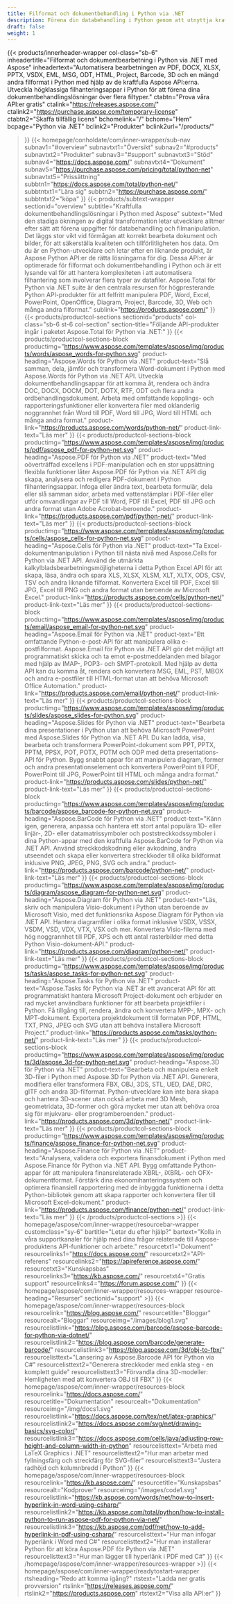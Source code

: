 ```yaml
---
title: Filformat och dokumentbehandling i Python via .NET
description: Förena din databehandling i Python genom att utnyttja kraften i Aspose Python via .NET-filformats-APIer för att korrekt bearbeta dina dokument och bilder.
draft: false
weight: 1
---
```

{{< products/innerheader-wrapper col-class="sb-6"
  inheadertitle="Filformat och dokumentbearbetning i Python via .NET med Aspose"
  inheadertext="Automatisera bearbetningen av PDF, DOCX, XLSX, PPTX, VSDX, EML, MSG, ODT, HTML, Project, Barcode, 3D och en mängd andra filformat i Python med hjälp av de kraftfulla Aspose API:erna. Utveckla högklassiga filhanteringsappar i Python för att förena dina dokumentbehandlingslösningar över flera filtyper."
  ctabtn="Prova våra API:er gratis"
  ctalink="https://releases.aspose.com/"
  ctalink2="https://purchase.aspose.com/temporary-license"
  ctabtn2="Skaffa tillfällig licens"
  bchomelink="/"
  bchome="Hem"
  bcpage="Python via .NET"
  bclink2="Produkter"
  bclink2url="/products/"
  >}}
  {{< homepage/conholdate/com/inner-wrapper/sub-nav 
subnav1="#overview"
subnavtxt1="Översikt" 
subnav2="#products"
subnavtxt2="Produkter" 
subnav3="#support"
subnavtxt3="Stöd" 
subnav4="https://docs.aspose.com/"
subnavtxt4="Dokument" 
subnav5="https://purchase.aspose.com/pricing/total/python-net"
subnavtxt5="Prissättning" 
subbtn1="https://docs.aspose.com/total/python-net/"
subbtntxt1="Lära sig"
subbtn2="https://purchase.aspose.com/"
subbtntxt2="köpa"
>}}
   {{< products/subtext-wrapper sectionid="overview" 
   subtitle="Kraftfulla dokumentbehandlingslösningar i Python med Aspose"
   subtext="Med den stadiga ökningen av digital transformation letar utvecklare alltmer efter sätt att förena uppgifter för databehandling och filmanipulation. Det läggs stor vikt vid förmågan att korrekt bearbeta dokument och bilder, för att säkerställa kvaliteten och tillförlitligheten hos data. Om du är en Python-utvecklare och letar efter en liknande produkt, är Aspose Python API:er de rätta lösningarna för dig. Dessa API:er är optimerade för filformat och dokumentbehandling i Python och är ett lysande val för att hantera komplexiteten i att automatisera filhantering som involverar flera typer av datafiler. Aspose.Total för Python via .NET suite är den centrala resursen för högpresterande Python API-produkter för att felfritt manipulera PDF, Word, Excel, PowerPoint, OpenOffice, Diagram, Project, Barcode, 3D, Web och många andra filformat."
   sublink="https://products.aspose.com/"
   >}} 
{{< products/productcol-sections sectionid="products" 
col-class="sb-6 st-6 col-section"
section-title="Följande API-produkter ingår i paketet Aspose.Total för Python via .NET:"
>}}
{{< products/productcol-sections-block
productimg="https://www.aspose.com/templates/aspose/img/products/words/aspose_words-for-python.svg"
product-heading="Aspose.Words för Python via .NET"
product-text="Slå samman, dela, jämför och transformera Word-dokument i Python med Aspose.Words för Python via .NET API. Utveckla dokumentbehandlingsappar för att komma åt, rendera och ändra DOC, DOCX, DOCM, DOT, DOTX, RTF, ODT och flera andra ordbehandlingsdokument. Arbeta med omfattande kopplings- och rapporteringsfunktioner eller konvertera filer med oklanderlig noggrannhet från Word till PDF, Word till JPG, Word till HTML och många andra format."
product-link="https://products.aspose.com/words/python-net/"
product-link-text="Läs mer"
>}}
{{< products/productcol-sections-block
productimg="https://www.aspose.com/templates/aspose/img/products/pdf/aspose_pdf-for-python-net.svg"
product-heading="Aspose.PDF för Python via .NET"
product-text="Med oöverträffad excellens i PDF-manipulation och en stor uppsättning flexibla funktioner låter Aspose.PDF för Python via .NET API dig skapa, analysera och redigera PDF-dokument i Python filhanteringsappar. Infoga eller ändra text, bearbeta formulär, dela eller slå samman sidor, arbeta med vattenstämplar i PDF-filer eller utför omvandlingar av PDF till Word, PDF till Excel, PDF till JPG och andra format utan Adobe Acrobat-beroende."
product-link="https://products.aspose.com/pdf/python-net/"
product-link-text="Läs mer"
>}}
{{< products/productcol-sections-block
productimg="https://www.aspose.com/templates/aspose/img/products/cells/aspose_cells-for-python-net.svg"
product-heading="Aspose.Cells för Python via .NET"
product-text="Ta Excel-dokumentmanipulation i Python till nästa nivå med Aspose.Cells for Python via .NET API. Använd de utmärkta kalkylbladsbearbetningsmöjligheterna i detta Python Excel API för att skapa, läsa, ändra och spara XLS, XLSX, XLSM, XLT, XLTX, ODS, CSV, TSV och andra liknande filformat. Konvertera Excel till PDF, Excel till JPG, Excel till PNG och andra format utan beroende av Microsoft Excel."
product-link="https://products.aspose.com/cells/python-net/"
product-link-text="Läs mer"
>}}
{{< products/productcol-sections-block
productimg="https://www.aspose.com/templates/aspose/img/products/email/aspose_email-for-python-net.svg"
product-heading="Aspose.Email för Python via .NET"
product-text="Ett omfattande Python-e-post-API för att manipulera olika e-postfilformat. Aspose.Email för Python via .NET API gör det möjligt att programmatiskt skicka och ta emot e-postmeddelanden med bilagor med hjälp av IMAP-, POP3- och SMPT-protokoll. Med hjälp av detta API kan du komma åt, rendera och konvertera MSG, EML, PST, MBOX och andra e-postfiler till HTML-format utan att behöva Microsoft Office Automation."
product-link="https://products.aspose.com/email/python-net/"
product-link-text="Läs mer"
>}}
{{< products/productcol-sections-block
productimg="https://www.aspose.com/templates/aspose/img/products/slides/aspose_slides-for-python.svg"
product-heading="Aspose.Slides för Python via .NET"
product-text="Bearbeta dina presentationer i Python utan att behöva Microsoft PowerPoint med Aspose.Slides för Python via .NET API. Du kan ladda, visa, bearbeta och transformera PowerPoint-dokument som PPT, PPTX, PPTM, PPSX, POT, POTX, POTM och ODP med detta presentations-API för Python. Bygg snabbt appar för att manipulera diagram, former och andra presentationselement och konvertera PowerPoint till PDF, PowerPoint till JPG, PowerPoint till HTML och många andra format."
product-link="https://products.aspose.com/slides/python-net/"
product-link-text="Läs mer"
>}}
{{< products/productcol-sections-block
productimg="https://www.aspose.com/templates/aspose/img/products/barcode/aspose_barcode-for-python-net.svg"
product-heading="Aspose.BarCode för Python via .NET"
product-text="Känn igen, generera, anpassa och hantera ett stort antal populära 1D- eller linjär-, 2D- eller datamatrissymboler och poststreckkodssymboler i dina Python-appar med den kraftfulla Aspose.BarCode for Python via .NET API. Använd streckkodskodning eller avkodning, ändra utseendet och skapa eller konvertera streckkoder till olika bildformat inklusive PNG, JPEG, PNG, SVG och andra."
product-link="https://products.aspose.com/barcode/python-net/"
product-link-text="Läs mer"
>}}
{{< products/productcol-sections-block
productimg="https://www.aspose.com/templates/aspose/img/products/diagram/aspose_diagram-for-python-net.svg"
product-heading="Aspose.Diagram för Python via .NET"
product-text="Läs, skriv och manipulera Visio-dokument i Python utan beroende av Microsoft Visio, med det funktionsrika Aspose.Diagram för Python via .NET API. Hantera diagramfiler i olika format inklusive VSDX, VSSX, VSDM, VSD, VDX, VTX, VSX och mer. Konvertera Visio-filerna med hög noggrannhet till PDF, XPS och ett antal rasterbilder med detta Python Visio-dokument-API."
product-link="https://products.aspose.com/diagram/python-net/"
product-link-text="Läs mer"
>}}
{{< products/productcol-sections-block
productimg="https://www.aspose.com/templates/aspose/img/products/tasks/aspose_tasks-for-python-net.svg"
product-heading="Aspose.Tasks för Python via .NET"
product-text="Aspose.Tasks för Python via .NET är ett avancerat API för att programmatiskt hantera Microsoft Project-dokument och erbjuder en rad mycket användbara funktioner för att bearbeta projektfiler i Python. Få tillgång till, rendera, ändra och konvertera MPP-, MPX- och MPT-dokument. Exportera projektdokument till formaten PDF, HTML, TXT, PNG, JPEG och SVG utan att behöva installera Microsoft Project."
product-link="https://products.aspose.com/tasks/python-net/"
product-link-text="Läs mer"
>}}
{{< products/productcol-sections-block
productimg="https://www.aspose.com/templates/aspose/img/products/3d/aspose_3d-for-python-net.svg"
product-heading="Aspose.3D för Python via .NET"
product-text="Bearbeta och manipulera enkelt 3D-filer i Python med Aspose.3D for Python via .NET API. Generera, modifiera eller transformera FBX, OBJ, 3DS, STL, UED, DAE, DRC, gITF och andra 3D-filformat. Python-utvecklare kan inte bara skapa och hantera 3D-scener utan också arbeta med 3D Mesh, geometridata, 3D-former och göra mycket mer utan att behöva oroa sig för mjukvaru- eller programberoenden."
product-link="https://products.aspose.com/3d/python-net/"
product-link-text="Läs mer"
>}}
{{< products/productcol-sections-block
productimg="https://www.aspose.com/templates/aspose/img/products/finance/aspose_finance-for-python-net.svg"
product-heading="Aspose.Finance för Python via .NET"
product-text="Analysera, validera och exportera finansdokument i Python med Aspose.Finance för Python via .NET API. Bygg omfattande Python-appar för att manipulera finansrelaterade XBRL-, iXBRL- och OFX-dokumentformat. Förstärk dina ekonomihanteringssystem och optimera finansiell rapportering med de inbyggda funktionerna i detta Python-bibliotek genom att skapa rapporter och konvertera filer till Microsoft Excel-dokument."
product-link="https://products.aspose.com/finance/python-net/"
product-link-text="Läs mer"
>}}
{{< /products/productcol-sections >}}
{{< homepage/aspose/com/inner-wrapper/resourcebar-wrapper
customclass="sy-6"
bartitle="Letar du efter hjälp?"
bartext="Kolla in våra supportkanaler för hjälp med dina frågor relaterade till Aspose-produktens API-funktioner och arbete."
resourcetxt1="Dokument"
resourcelinks1="https://docs.aspose.com/"
resourcetxt2="API-referens"
resourcelinks2="https://apireference.aspose.com/"
resourcetxt3="Kunskapsbas"
resourcelinks3="https://kb.aspose.com/"
resourcetxt4="Gratis support"
resourcelinks4="https://forum.aspose.com/"
>}}
{{< homepage/aspose/com/inner-wrapper/resources-wrapper
resource-heading="Resurser"
sectionid="support" >}}
{{< homepage/aspose/com/inner-wrapper/resources-block
resourcelink="https://blog.aspose.com/"
resourcetitle="Bloggar"
resourcealt="Bloggar"
resourceimg="/images/blog1.svg"
resourcelistlink="https://blog.aspose.com/barcode/aspose-barcode-for-python-via-dotnet/"
resourcelistlink2="https://blog.aspose.com/barcode/generate-barcode/"
resourcelistlink3="https://blog.aspose.com/3d/obj-to-fbx/"
resourcelisttext="Lansering av Aspose.Barcode API för Python via C#"
resourcelisttext2="Generera streckkoder med enkla steg - en komplett guide"
resourcelisttext3="Förvandla dina 3D-modeller: Hemligheten med att konvertera OBJ till FBX"
>}}
{{< homepage/aspose/com/inner-wrapper/resources-block
resourcelink="https://docs.aspose.com/"
resourcetitle="Dokumentation"
resourcealt="Dokumentation"
resourceimg="/img/docs1.svg"
resourcelistlink="https://docs.aspose.com/tex/net/latex-graphics/"
resourcelistlink2="https://docs.aspose.com/svg/net/drawing-basics/svg-color/"
resourcelistlink3="https://docs.aspose.com/cells/java/adjusting-row-height-and-column-width-in-python"
resourcelisttext="Arbeta med LaTeX Graphics i .NET"
resourcelisttext2="Hur man arbetar med fyllningsfärg och streckfärg för SVG-filer"
resourcelisttext3="Justera radhöjd och kolumnbredd i Python"
>}}
{{< homepage/aspose/com/inner-wrapper/resources-block resourcelink="https://kb.aspose.com/"
resourcetitle="Kunskapsbas"
resourcealt="Kodprover"
resourceimg="/images/code1.svg"
resourcelistlink="https://kb.aspose.com/words/net/how-to-insert-hyperlink-in-word-using-csharp/"
resourcelistlink2="https://kb.aspose.com/total/python/how-to-install-python-to-run-aspose-pdf-for-python-via-net/"
resourcelistlink3="https://kb.aspose.com/pdf/net/how-to-add-hyperlink-in-pdf-using-csharp/"
resourcelisttext="Hur man infogar hyperlänk i Word med C#"
resourcelisttext2="Hur man installerar Python för att köra Aspose.PDF för Python via .NET"
resourcelisttext3="Hur man lägger till hyperlänk i PDF med C#"
>}}
{{< /homepage/aspose/com/inner-wrapper/resources-wrapper >}}
{{< homepage/aspose/com/inner-wrapper/readytostart-wrapper
rtsheading="Redo att komma igång?"
rtstext="Ladda ner gratis provversion"
rtslink="https://releases.aspose.com/"
rtslink2="https://products.aspose.com"
rtstext2="Visa alla API:er"
>}}

